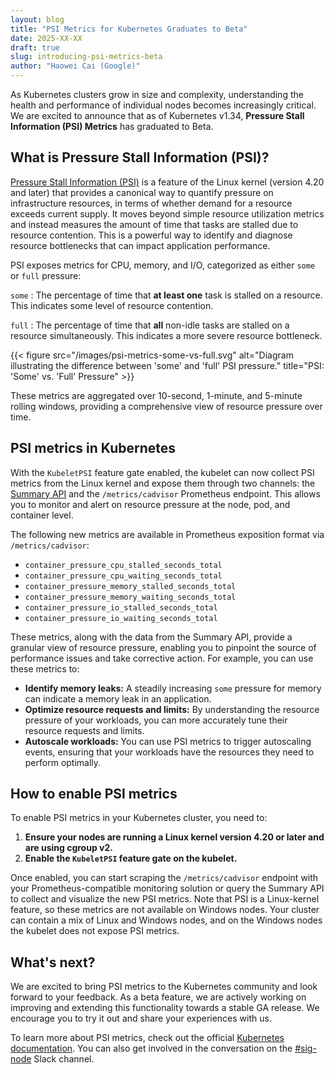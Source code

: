 ```yaml
---
layout: blog
title: "PSI Metrics for Kubernetes Graduates to Beta"
date: 2025-XX-XX
draft: true
slug: introducing-psi-metrics-beta
author: "Haowei Cai (Google)"
---
```


As Kubernetes clusters grow in size and complexity, understanding the health and performance of individual nodes becomes increasingly critical. We are excited to announce that as of Kubernetes v1.34, **Pressure Stall Information (PSI) Metrics** has graduated to Beta.

## What is Pressure Stall Information (PSI)?

[Pressure Stall Information (PSI)](https://docs.kernel.org/accounting/psi.html) is a feature of the Linux kernel (version 4.20 and later)
that provides a canonical way to quantify pressure on infrastructure resources,
in terms of whether demand for a resource exceeds current supply.
It moves beyond simple resource utilization metrics and instead
measures the amount of time that tasks are stalled due to resource contention.
This is a powerful way to identify and diagnose resource bottlenecks that can impact application performance.

PSI exposes metrics for CPU, memory, and I/O, categorized as either `some` or `full` pressure:

`some`
: The percentage of time that **at least one** task is stalled on a resource. This indicates some level of resource contention.

`full`
: The percentage of time that **all** non-idle tasks are stalled on a resource simultaneously. This indicates a more severe resource bottleneck.

{{< figure src="/images/psi-metrics-some-vs-full.svg" alt="Diagram illustrating the difference between 'some' and 'full' PSI pressure." title="PSI: 'Some' vs. 'Full' Pressure" >}}

These metrics are aggregated over 10-second, 1-minute, and 5-minute rolling windows, providing a comprehensive view of resource pressure over time.

## PSI metrics in Kubernetes

With the `KubeletPSI` feature gate enabled, the kubelet can now collect PSI metrics from the Linux kernel and expose them through two channels: the [Summary API](/docs/reference/instrumentation/node-metrics#summary-api-source) and the `/metrics/cadvisor` Prometheus endpoint. This allows you to monitor and alert on resource pressure at the node, pod, and container level.

The following new metrics are available in Prometheus exposition format via `/metrics/cadvisor`:

*   `container_pressure_cpu_stalled_seconds_total`
*   `container_pressure_cpu_waiting_seconds_total`
*   `container_pressure_memory_stalled_seconds_total`
*   `container_pressure_memory_waiting_seconds_total`
*   `container_pressure_io_stalled_seconds_total`
*   `container_pressure_io_waiting_seconds_total`

These metrics, along with the data from the Summary API, provide a granular view of resource pressure, enabling you to pinpoint the source of performance issues and take corrective action. For example, you can use these metrics to:

*   **Identify memory leaks:** A steadily increasing `some` pressure for memory can indicate a memory leak in an application.
*   **Optimize resource requests and limits:** By understanding the resource pressure of your workloads, you can more accurately tune their resource requests and limits.
*   **Autoscale workloads:** You can use PSI metrics to trigger autoscaling events, ensuring that your workloads have the resources they need to perform optimally.

## How to enable PSI metrics

To enable PSI metrics in your Kubernetes cluster, you need to:

1.  **Ensure your nodes are running a Linux kernel version 4.20 or later and are using cgroup v2.**
2.  **Enable the `KubeletPSI` feature gate on the kubelet.**

Once enabled, you can start scraping the `/metrics/cadvisor` endpoint with your Prometheus-compatible monitoring solution or query the Summary API to collect and visualize the new PSI metrics. Note that PSI is a Linux-kernel feature, so these metrics are not available on Windows nodes. Your cluster can contain a mix of Linux and Windows nodes, and on the Windows nodes the kubelet does not expose PSI metrics.

## What's next?

We are excited to bring PSI metrics to the Kubernetes community and look forward to your feedback. As a beta feature, we are actively working on improving and extending this functionality towards a stable GA release. We encourage you to try it out and share your experiences with us.

To learn more about PSI metrics, check out the official [Kubernetes documentation](/docs/reference/instrumentation/understand-psi-metrics/). You can also get involved in the conversation on the [#sig-node](https://kubernetes.slack.com/messages/sig-node) Slack channel.

